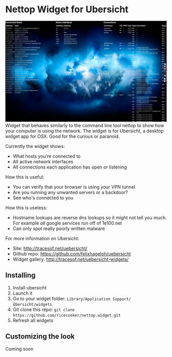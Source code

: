 # Nettop Widget for Ubersicht

![Screenshot](screenshot.png "Blurred screenshot")
Widget that behaves similarly to the command line tool nettop to show how
your computer is using the network.  The widget is for Ubersicht, a desktop 
widget app for OSX.  Good for the curious or paranoid.

Currently the widget shows:
* What hosts you're connected to
* All active network interfaces
* All connections each application has open or listening

How this is useful:
* You can verify that your browser is using your VPN tunnel
* Are you running any unwanted servers or a backdoor?
* See who's connected to you

How this is useless:
* Hostname lookups are reverse dns lookups so it might not tell you much.  For example *all* google services run off of 1e100.net
* Can only spot really poorly written malware

For more information on Ubersicht:
* Site: http://tracesof.net/uebersicht/
* Github repo: https://github.com/felixhageloh/uebersicht
* Widget gallery: http://tracesof.net/uebersicht-widgets/

## Installing
1. Install ubersicht
1. Launch it
1. Go to your widget folder: `Library/Application Support/Übersicht/widgets`
1. Git clone this repo: `git clone https://github.com/ricecooker/nettop.widget.git`
1. Refresh all widgets

## Customizing the look
Coming soon
